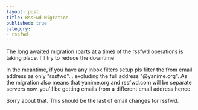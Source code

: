 ```yaml
---
layout: post
title: RssFwd Migration
published: true
category:
- rssfwd
---
```

The long awaited migration (parts at a time) of the rssfwd operations is taking place. I'll try to reduce the downtime  
  
In the meantime, if you have any inbox filters setup pls filter the from email address as only "rssfwd"... excluding the full address "@yanime.org". As the migration also means that yanime.org and rssfwd.com will be separate servers now, you'll be getting emails from a different email address hence.  
  
Sorry about that. This should be the last of email changes for rssfwd.

